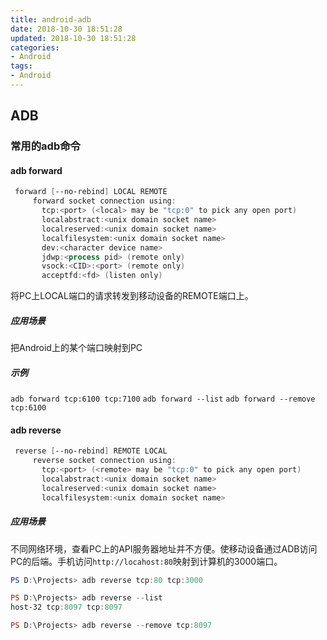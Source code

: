 ```yaml
---
title: android-adb
date: 2018-10-30 18:51:28
updated: 2018-10-30 18:51:28
categories:
- Android
tags:
- Android
---
```

## ADB

### 常用的adb命令

#### adb forward

```powershell
 forward [--no-rebind] LOCAL REMOTE
     forward socket connection using:
       tcp:<port> (<local> may be "tcp:0" to pick any open port)
       localabstract:<unix domain socket name>
       localreserved:<unix domain socket name>
       localfilesystem:<unix domain socket name>
       dev:<character device name>
       jdwp:<process pid> (remote only)
       vsock:<CID>:<port> (remote only)
       acceptfd:<fd> (listen only)
```

将PC上LOCAL端口的请求转发到移动设备的REMOTE端口上。


##### 应用场景

把Android上的某个端口映射到PC

##### 示例

 `adb forward tcp:6100 tcp:7100`
 `adb forward --list`
 `adb forward --remove tcp:6100`

#### adb reverse
```powershell
 reverse [--no-rebind] REMOTE LOCAL
     reverse socket connection using:
       tcp:<port> (<remote> may be "tcp:0" to pick any open port)
       localabstract:<unix domain socket name>
       localreserved:<unix domain socket name>
       localfilesystem:<unix domain socket name>
```

##### 应用场景

不同网络环境，查看PC上的API服务器地址并不方便。使移动设备通过ADB访问PC的后端。手机访问`http://locahost:80`映射到计算机的3000端口。
```powershell
PS D:\Projects> adb reverse tcp:80 tcp:3000

PS D:\Projects> adb reverse --list
host-32 tcp:8097 tcp:8097

PS D:\Projects> adb reverse --remove tcp:8097
```



